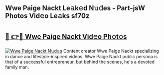 ## Wwe Paige Nackt Le𝚊k𝚎d N𝚞𝚍es - Part-jsW Photos Vid𝚎o Le𝚊ks sf70z

# <h2><a href="http://fb8tul.evod.top/?m=Wwe+Paige+Nackt">🔗 👉🔴 Wwe Paige Nackt Vid𝚎o Ph𝚘t𝚘s</a></h2>

[![Wwe Paige Nackt N𝚞d𝚎s](https://i.imgur.com/8V9OHl7.gif)](http://fb8tul.evod.top/?m=Wwe+Paige+Nackt)
Content creator Wwe Paige Nackt specializing in dance and lifestyle-inspired videos. Wwe Paige Nackt public persona is that of a successful entrepreneur, but behind the scenes, he's a devoted family man. 
